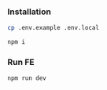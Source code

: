 ### Installation

```bash
cp .env.example .env.local

npm i
```

### Run FE

```bash
npm run dev
```

